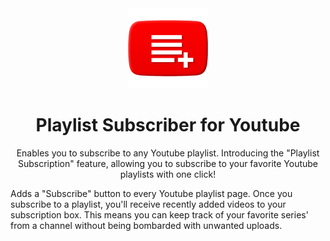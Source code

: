 <div align="center">
 <img src="icons/YTPlaylistSubscriber128px.png">
</div>
<h1 align="center">Playlist Subscriber for Youtube</h1>
<p align="center">Enables you to subscribe to any Youtube playlist.
Introducing the "Playlist Subscription" feature, allowing you to subscribe to your favorite Youtube playlists with one click!

Adds a "Subscribe" button to every Youtube playlist page. Once you subscribe to a playlist, you'll receive recently added videos to your subscription box. This means you can keep track of your favorite series' from a channel without being bombarded with unwanted uploads.</p>
